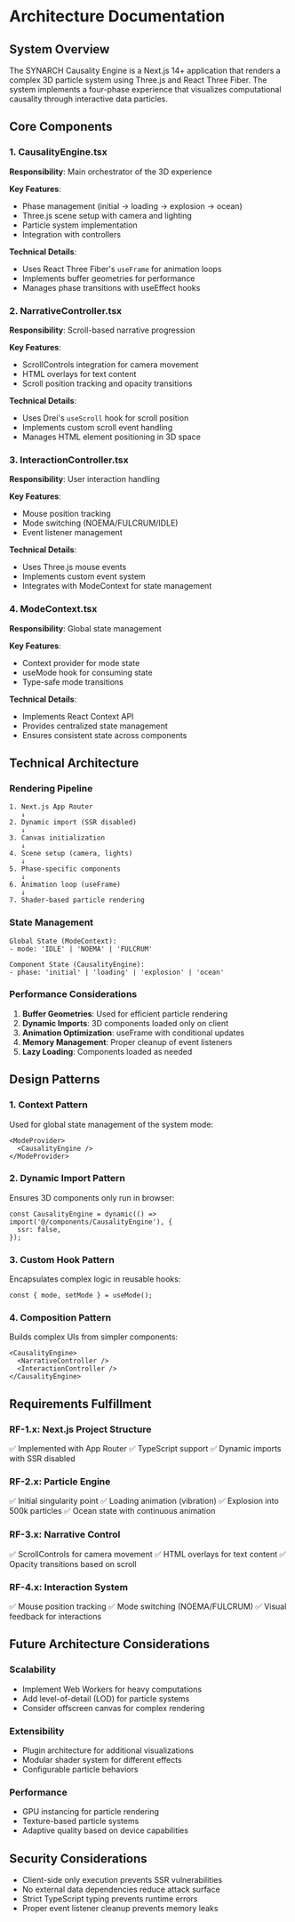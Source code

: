 # Architecture Documentation

## System Overview

The SYNARCH Causality Engine is a Next.js 14+ application that renders a complex 3D particle system using Three.js and React Three Fiber. The system implements a four-phase experience that visualizes computational causality through interactive data particles.

## Core Components

### 1. CausalityEngine.tsx
**Responsibility**: Main orchestrator of the 3D experience

**Key Features**:
- Phase management (initial → loading → explosion → ocean)
- Three.js scene setup with camera and lighting
- Particle system implementation
- Integration with controllers

**Technical Details**:
- Uses React Three Fiber's `useFrame` for animation loops
- Implements buffer geometries for performance
- Manages phase transitions with useEffect hooks

### 2. NarrativeController.tsx
**Responsibility**: Scroll-based narrative progression

**Key Features**:
- ScrollControls integration for camera movement
- HTML overlays for text content
- Scroll position tracking and opacity transitions

**Technical Details**:
- Uses Drei's `useScroll` hook for scroll position
- Implements custom scroll event handling
- Manages HTML element positioning in 3D space

### 3. InteractionController.tsx
**Responsibility**: User interaction handling

**Key Features**:
- Mouse position tracking
- Mode switching (NOEMA/FULCRUM/IDLE)
- Event listener management

**Technical Details**:
- Uses Three.js mouse events
- Implements custom event system
- Integrates with ModeContext for state management

### 4. ModeContext.tsx
**Responsibility**: Global state management

**Key Features**:
- Context provider for mode state
- useMode hook for consuming state
- Type-safe mode transitions

**Technical Details**:
- Implements React Context API
- Provides centralized state management
- Ensures consistent state across components

## Technical Architecture

### Rendering Pipeline
```
1. Next.js App Router
   ↓
2. Dynamic import (SSR disabled)
   ↓
3. Canvas initialization
   ↓
4. Scene setup (camera, lights)
   ↓
5. Phase-specific components
   ↓
6. Animation loop (useFrame)
   ↓
7. Shader-based particle rendering
```

### State Management
```
Global State (ModeContext):
- mode: 'IDLE' | 'NOEMA' | 'FULCRUM'

Component State (CausalityEngine):
- phase: 'initial' | 'loading' | 'explosion' | 'ocean'
```

### Performance Considerations

1. **Buffer Geometries**: Used for efficient particle rendering
2. **Dynamic Imports**: 3D components loaded only on client
3. **Animation Optimization**: useFrame with conditional updates
4. **Memory Management**: Proper cleanup of event listeners
5. **Lazy Loading**: Components loaded as needed

## Design Patterns

### 1. Context Pattern
Used for global state management of the system mode:
```tsx
<ModeProvider>
  <CausalityEngine />
</ModeProvider>
```

### 2. Dynamic Import Pattern
Ensures 3D components only run in browser:
```tsx
const CausalityEngine = dynamic(() => import('@/components/CausalityEngine'), {
  ssr: false,
});
```

### 3. Custom Hook Pattern
Encapsulates complex logic in reusable hooks:
```tsx
const { mode, setMode } = useMode();
```

### 4. Composition Pattern
Builds complex UIs from simpler components:
```tsx
<CausalityEngine>
  <NarrativeController />
  <InteractionController />
</CausalityEngine>
```

## Requirements Fulfillment

### RF-1.x: Next.js Project Structure
✅ Implemented with App Router
✅ TypeScript support
✅ Dynamic imports with SSR disabled

### RF-2.x: Particle Engine
✅ Initial singularity point
✅ Loading animation (vibration)
✅ Explosion into 500k particles
✅ Ocean state with continuous animation

### RF-3.x: Narrative Control
✅ ScrollControls for camera movement
✅ HTML overlays for text content
✅ Opacity transitions based on scroll

### RF-4.x: Interaction System
✅ Mouse position tracking
✅ Mode switching (NOEMA/FULCRUM)
✅ Visual feedback for interactions

## Future Architecture Considerations

### Scalability
- Implement Web Workers for heavy computations
- Add level-of-detail (LOD) for particle systems
- Consider offscreen canvas for complex rendering

### Extensibility
- Plugin architecture for additional visualizations
- Modular shader system for different effects
- Configurable particle behaviors

### Performance
- GPU instancing for particle rendering
- Texture-based particle systems
- Adaptive quality based on device capabilities

## Security Considerations

- Client-side only execution prevents SSR vulnerabilities
- No external data dependencies reduce attack surface
- Strict TypeScript typing prevents runtime errors
- Proper event listener cleanup prevents memory leaks